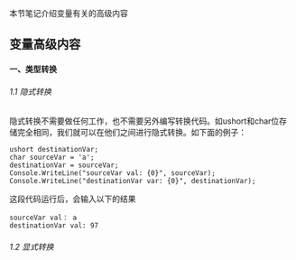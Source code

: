 本节笔记介绍变量有关的高级内容

## 变量高级内容 ##

#### 一、类型转换

###### 1.1 隐式转换

隐式转换不需要做任何工作，也不需要另外编写转换代码。如ushort和char位存储完全相同，我们就可以在他们之间进行隐式转换。如下面的例子：

	ushort destinationVar;
	char sourceVar = 'a';
	destinationVar = sourceVar;
	Console.WriteLine("sourceVar val: {0}", sourceVar);
	Console.WriteLine("destinationVar var: {0}", destinationVar);

这段代码运行后，会输入以下的结果

	sourceVar val： a
	destinationVar val: 97


###### 1.2 显式转换